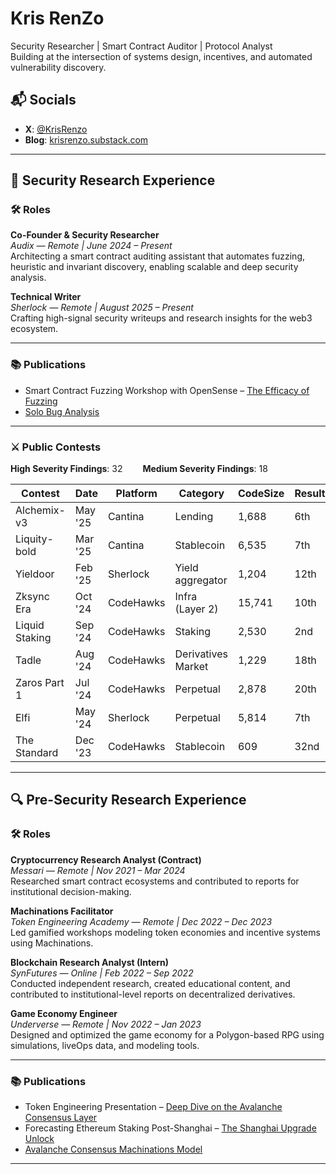 # Kris RenZo

Security Researcher | Smart Contract Auditor | Protocol Analyst  
Building at the intersection of systems design, incentives, and automated vulnerability discovery.

## 📬 Socials
- **X**: [@KrisRenzo](https://x.com/KrisRenzo)  
- **Blog**: [krisrenzo.substack.com](https://krisrenzo.substack.com/)

---

## 🧠 Security Research Experience

### 🛠️ Roles

**Co-Founder & Security Researcher**  
*Audix — Remote | June 2024 – Present*  
Architecting a smart contract auditing assistant that automates fuzzing, heuristic and invariant discovery, enabling scalable and deep security analysis.

**Technical Writer**  
*Sherlock — Remote | August 2025 – Present*  
Crafting high-signal security writeups and research insights for the web3 ecosystem.

---

### 📚 Publications

- Smart Contract Fuzzing Workshop with OpenSense – [The Efficacy of Fuzzing](https://www.youtube.com/watch?v=BBw_odMWFOI&t=5337s)  
- [Solo Bug Analysis](https://x.com/KrisRenzo/status/1935275989417816273)

---

### ⚔️ Public Contests

**High Severity Findings**: 32  
**Medium Severity Findings**: 18  

| Contest            | Date     | Platform   | Category         | CodeSize | Result    |
|--------------------|----------|------------|--------------------|----------|-----------|
| Alchemix-v3        | May '25  | Cantina    | Lending           | 1,688    | 6th   |
| Liquity-bold       | Mar '25  | Cantina    | Stablecoin           | 6,535    | 7th  |
| Yieldoor           | Feb '25  | Sherlock   | Yield aggregator           | 1,204    | 12th |
| Zksync Era         | Oct '24  | CodeHawks  | Infra (Layer 2)     | 15,741   | 10th |
| Liquid Staking     | Sep '24  | CodeHawks  | Staking           | 2,530    | 2nd  |
| Tadle              | Aug '24  | CodeHawks  | Derivatives Market           | 1,229    | 18th |
| Zaros Part 1       | Jul '24  | CodeHawks  | Perpetual           | 2,878    | 20th |
| Elfi               | May '24  | Sherlock   | Perpetual           | 5,814    | 7th |
| The Standard       | Dec '23  | CodeHawks  | Stablecoin           | 609      | 32nd |

---

## 🔍 Pre-Security Research Experience

### 🛠️ Roles

**Cryptocurrency Research Analyst (Contract)**  
*Messari — Remote | Nov 2021 – Mar 2024*  
Researched smart contract ecosystems and contributed to reports for institutional decision-making.

**Machinations Facilitator**  
*Token Engineering Academy — Remote | Dec 2022 – Dec 2023*  
Led gamified workshops modeling token economies and incentive systems using Machinations.

**Blockchain Research Analyst (Intern)**  
*SynFutures — Online | Feb 2022 – Sep 2022*  
Conducted independent research, created educational content, and contributed to institutional-level reports on decentralized derivatives.

**Game Economy Engineer**  
*Underverse — Remote | Nov 2022 – Jan 2023*  
Designed and optimized the game economy for a Polygon-based RPG using simulations, liveOps data, and modeling tools.

---

### 📚 Publications

- Token Engineering Presentation – [Deep Dive on the Avalanche Consensus Layer](https://x.com/KrisRenzo/status/1588983814478778368)  
- Forecasting Ethereum Staking Post-Shanghai – [The Shanghai Upgrade Unlock](https://whoisndu.substack.com/p/the-shanghai-upgrade-unlock-forecasting?r=m47fi&utm_campaign=post&utm_medium=web)  
- [Avalanche Consensus Machinations Model](https://machinations.io/community/kris_renzo/avalanche-snowball-consensus-59ecec64512e11eda2330626ff1c9bc8)

---
